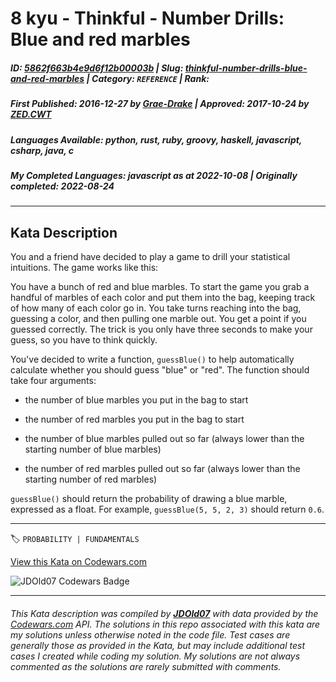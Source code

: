 # 8 kyu - Thinkful - Number Drills: Blue and red marbles

##### **ID**: [5862f663b4e9d6f12b00003b](https://www.codewars.com/kata/5862f663b4e9d6f12b00003b) | **Slug**: [thinkful-number-drills-blue-and-red-marbles](https://www.codewars.com/kata/5862f663b4e9d6f12b00003b) | **Category**: `REFERENCE` | **Rank**: <span style="color:white">8 kyu</span>

##### **First Published**: 2016-12-27 ***by*** [Grae-Drake](https://www.codewars.com/users/Grae-Drake) | **Approved**: 2017-10-24 ***by*** [ZED.CWT](https://www.codewars.com/users/ZED.CWT)

##### **Languages Available**: python, rust, ruby, groovy, haskell, javascript, csharp, java, c

##### **My Completed Languages**: javascript ***as at*** 2022-10-08 | **Originally completed**: 2022-08-24

---

## Kata Description


You and a friend have decided to play a game to drill your statistical intuitions. The game works like this:



You have a bunch of red and blue marbles. To start the game you grab a handful of marbles of each color and put them into the bag, keeping track of how many of each color go in. You take turns reaching into the bag, guessing a color, and then pulling one marble out. You get a point if you guessed correctly. The trick is you only have three seconds to make your guess, so you have to think quickly.



You've decided to write a function, `guessBlue()` to help automatically calculate whether you should guess "blue" or "red". The function should take four arguments:



 * the number of blue marbles you put in the bag to start

 * the number of red marbles you put in the bag to start

 * the number of blue marbles pulled out so far (always lower than the starting number of blue marbles)

 * the number of red marbles pulled out so far (always lower than the starting number of red marbles)



`guessBlue()` should return the probability of drawing a blue marble, expressed as a float. For example, `guessBlue(5, 5, 2, 3)` should return `0.6`.

---


🏷 `PROBABILITY | FUNDAMENTALS`


[View this Kata on Codewars.com](https://www.codewars.com/kata/5862f663b4e9d6f12b00003b)

![](https://www.codewars.com/users/jdold07/badges/large "JDOld07 Codewars Badge")

---

###### *This Kata description was compiled by [**JDOld07**](https://tpstech.dev) with data provided by the [Codewars.com](https://www.codewars.com) API.  The solutions in this repo associated with this kata are my solutions unless otherwise noted in the code file.  Test cases are generally those as provided in the Kata, but may include additional test cases I created while coding my solution.  My solutions are not always commented as the solutions are rarely submitted with comments.*
